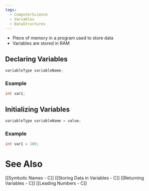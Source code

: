 ```yaml
---
tags:
  - ComputerScience
  - Variables
  - DataStructures
---
```

- Piece of memory in a program used to store data
- Variables are stored in RAM

## Declaring Variables
```c
variableType variableName;
```

### Example
``` c
int var1;
```

## Initializing Variables
```c
variableType variableName = value;
```

### Example
``` c
int var1 = 100;
```

# See Also
[[Symbolic Names - C]]
[[Storing Data in Variables - C]]
[[Returning Variables - C]]
[[Leading Numbers - C]]